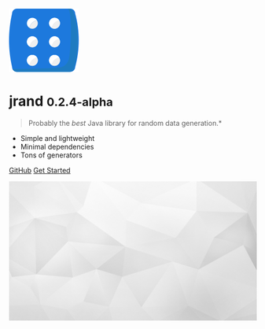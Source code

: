 <!-- _coverpage.md -->

![logo](_media/logoonly.svg)

# jrand <small>0.2.4-alpha</small>

> Probably the *best* Java library for random data generation.*

- Simple and lightweight 
- Minimal dependencies
- Tons of generators

[GitHub](https://github.com/xdrop/jrand/)
[Get Started](#jrand)

![](_media/bg.jpg)
